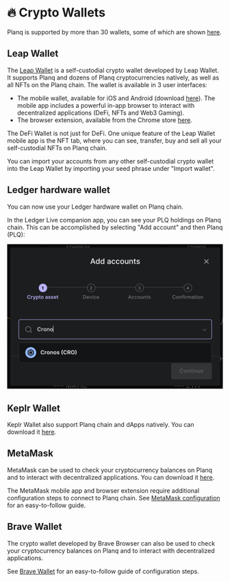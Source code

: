 # 🔥 Crypto Wallets

Planq is supported by more than 30 wallets, some of which are shown [here](https://planq.network/ecosystem).

## Leap Wallet

The [Leap Wallet](https://www.leapwallet.io/download) is a self-custodial crypto wallet developed by Leap Wallet. It supports Planq and dozens of Planq cryptocurrencies natively, as well as all NFTs on the Planq chain. The wallet is available in 3 user interfaces:

* The mobile wallet, available for iOS and Android (download [here](https://www.leapwallet.io/download)). The mobile app includes a powerful in-app browser to interact with decentralized applications (DeFi, NFTs and Web3 Gaming).
* The browser extension, available from the Chrome store [here](https://chrome.google.com/webstore/detail/leap-cosmos-wallet/fcfcfllfndlomdhbehjjcoimbgofdncg/).

The DeFi Wallet is not just for DeFi. One unique feature of the Leap Wallet mobile app is the NFT tab, where you can see, transfer, buy and sell all your self-custodial NFTs on Planq chain.

You can import your accounts from any other self-custodial crypto wallet into the Leap Wallet by importing your seed phrase under "Import wallet".

## Ledger hardware wallet

You can now use your Ledger hardware wallet on Planq chain.

In the Ledger Live companion app, you can see your PLQ holdings on Planq chain. This can be accomplished by selecting "Add account" and then Planq (PLQ):

![](<../.gitbook/assets/image (9).png>)

## Keplr Wallet

Keplr Wallet also support Planq chain and dApps natively. You can download it [here](https://www.keplr.app/download).

## MetaMask

MetaMask can be used to check your cryptocurrency balances on Planq and to interact with decentralized applications. You can download it [here](https://metamask.io/).

The MetaMask mobile app and browser extension require additional configuration steps to connect to Planq chain. See [MetaMask configuration](metamask.md) for an easy-to-follow guide.

## Brave Wallet

The crypto wallet developed by Brave Browser can also be used to check your cryptocurrency balances on Planq and to interact with decentralized applications.

See [Brave Wallet](brave-wallet.md) for an easy-to-follow guide of configuration steps.
